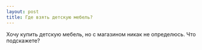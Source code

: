 ```yaml
---
layout: post 
title: Где взять детскую мебель? 
--- 
```

Хочу купить детскую мебель, но с магазином никак не определюсь. Что подскажете?
